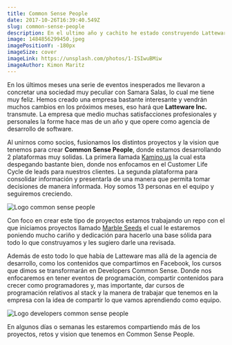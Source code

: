 ```yaml
---
title: Common Sense People
date: 2017-10-26T16:39:40.549Z
slug: common-sense-people
description: En el ultimo año y cachito he estado construyendo Latteware, hoy esto cambia a ser Common Sense People con muchos retos nuevos e interesantes. Enterate que es lo que viene.
image: 1484856299450.jpeg
imagePositionY: -180px
imageSize: cover
imageLink: https://unsplash.com/photos/1-ISIwuBMiw
imageAuthor: Kimon Maritz
---
```

En los últimos meses una serie de eventos inesperados me llevaron a concretar una sociedad muy peculiar con Samara Salas, lo cual me tiene muy feliz. Hemos creado una empresa bastante interesante y vendrán muchos cambios en los próximos meses, eso hará que **Latteware Inc.** transmute. La empresa que medio muchas satisfacciones profesionales y personales la forme hace mas de un año y que opere como agencia de desarrollo de software. 

Al unirnos como socios, fusionamos los distintos proyectos y la vision que tenemos para crear **Common Sense People**, donde estamos desarrollando 2 plataformas muy solidas. La primera llamada [Kamino.us](http://kamino.us/) la cual esta despegando bastante bien, donde nos enfocamos en el Customer Life Cycle de leads para nuestros clientes. La segunda plataforma para consolidar información y presentarla de una manera que permita tomar decisiones de manera informada. Hoy somos 13 personas en el equipo y seguiremos creciendo.

![Logo common sense people](/imgs/logo-commonsense-horizontal.png)

Con foco en crear este tipo de proyectos estamos trabajando un repo con el que iniciamos proyectos llamado [Marble Seeds](https://github.com/latteware/marble-seed) el cual le estaremos poniendo mucho cariño y dedicación para hacerlo una base sólida para todo lo que construyamos y les sugiero darle una revisada.

Además de esto todo lo que había de Latteware mas allá de la agencia de desarrollo, como los contenidos que compartimos en Facebook, los cursos que dimos se transformarán en Developers Common Sense. Donde nos enfocaremos en tener eventos de programación, compartir contenidos para crecer como programadores y, mas importante, dar cursos de programación relativos al stack y la manera de trabajar que tenemos en la empresa con la idea de compartir lo que vamos aprendiendo como equipo.

![Logo developers common sense people](/imgs/logo-developers-commonsense-horizontal.png)

En algunos días o semanas les estaremos compartiendo más de los proyectos, retos y vision que tenemos en Common Sense People.
